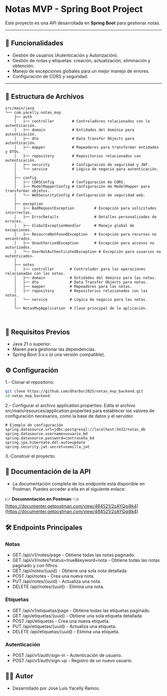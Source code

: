 # Notas MVP - Spring Boot Project

Este proyecto es una API desarrollada en **Spring Boot** para gestionar notas.

---

## 🚀 Funcionalidades
- Gestión de usuarios (Autenticación y Autorización).
- Gestión de notas y etiquetas: creación, actualización, eliminación y obtención.
- Manejo de excepciones globales para un mejor manejo de errores.
- Configuración de CORS y seguridad.

---

## 📂 Estructura de Archivos

```plaintext
src/main/java
└── com.yacelly.notas_mvp
    ├── auth
    │   ├── controller        # Controladores relacionados con la autenticación.
    │   ├── domain            # Entidades del dominio para autenticación.
    │   ├── dto               # Data Transfer Objects para autenticación.
    │   ├── mapper            # Mapeadores para transformar entidades y DTOs.
    │   ├── repository        # Repositorios relacionados con autenticación.
    │   ├── security          # Configuración de seguridad y JWT.
    │   └── service           # Lógica de negocio para autenticación.
    │
    ├── config
    │   ├── CORSConfig        # Configuración de CORS.
    │   ├── ModelMapperConfig # Configuración de ModelMapper para transformar objetos.
    │   └── WebSecurityConfig # Configuración de seguridad web.
    │
    ├── exception
    │   ├── BadRequestException         # Excepción para solicitudes incorrectas.
    │   ├── ErrorDetails                # Detalles personalizados de errores.
    │   ├── GlobalExceptionHandler      # Manejo global de excepciones.
    │   ├── ResourceNotFoundException   # Excepción para recursos no encontrados.
    │   ├── UnauthorizedException       # Excepción para accesos no autorizados.
    │   └── UserNotAuthenticatedException # Excepción para usuarios no autenticados.
    │
    ├── notes
    │   ├── controller       # Controlador para las operaciones relacionadas con las notas.
    │   ├── domain           # Entidades del dominio para las notas.
    │   ├── dto              # Data Transfer Objects para notas.
    │   ├── mapper           # Mapeadores para las notas.
    │   ├── repository       # Repositorios relacionados con las notas.
    │   └── service          # Lógica de negocio para las notas.
    │
    └── NotasMvpApplication  # Clase principal de la aplicación.
    
    
```

## 🔧 Requisitos Previos
- Java 21 o superior.
- Maven para gestionar las dependencias.
- Spring Boot 3.x.x (o una versión compatible).


## ⚙️ Configuración
1.- Clonar el repositorio:
```bash
git clone https://github.com/dharbor2025/notas_mvp_backend.git
cd notas_mvp_backend
```

2.- Configurar el archivo application.properties: Edita el archivo src/main/resources/application.properties para establecer los valores de configuración necesarios, como la base de datos y el servidor.

```properties
# Ejemplo de configuración
spring.datasource.url=jdbc:postgresql://localhost:5432/notas_db
spring.datasource.username=usuario_bd
spring.datasource.password=contraseña_bd
spring.jpa.hibernate.ddl-auto=update
spring.security.jwt.secret=semilla_jwt

```

3.-Construir el proyecto:

## 📄 Documentación de la API
- La documentación completa de los endpoints está disponible en Postman. Puedes acceder a ella en el siguiente enlace:

👉 **Documentación en Postman** 👈: [https://documenter.getpostman.com/view/484521/2sAYQgi8k4](https://documenter.getpostman.com/view/484521/2sAYQgi8k4)



## 🛠 Endpoints Principales
### Notas
- GET /api/v1/notes/page - Obtiene todas las notas paginado.
- GET /api/v1/notes?status=true&keyword=nota - Obtiene todas las notas paginado y con filtros.
- GET /api/notes/{uuid} - Obtiene una sola nota detallada
- POST /api/notes - Crea una nueva nota.
- PUT /api/notes/{uuid} - Actualiza una nota.
- DELETE /api/notes/{uuid} - Elimina una nota.

### Etiquetas
- GET /api/v1/etiquetas/page - Obtiene todas las etiquetas paginado.
- GET /api/etiquetas/{uuid} - Obtiene una sola etiqueta detallada
- POST /api/etiquetas - Crea una nueva etiqueta.
- PUT /api/etiquetas/{uuid} - Actualiza una etiqueta.
- DELETE /api/etiquetas/{uuid} - Elimina una etiqueta.

### Autenticación
- POST /api/v1/auth/sign-in - Autenticación de usuario.
- POST /api/v1/auth/sign-up - Registro de un nuevo usuario.


## 🧑‍💻 Autor
- Desarrollado por Jose Luis Yacelly Ramos.

